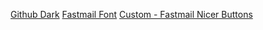 [Github Dark](https://github.com/StylishThemes/GitHub-Dark)
[Fastmail Font](https://userstyles.org/styles/142955/better-fastmail-font)
[Custom - Fastmail Nicer Buttons](./stylus_fastmail_nicer_buttons.css)
